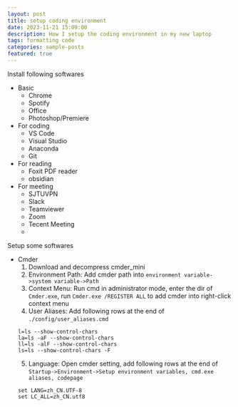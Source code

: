 ```yaml
---
layout: post
title: setup coding environment
date: 2023-11-21 15:09:00
description: How I setup the coding environment in my new laptop
tags: formatting code
categories: sample-posts
featured: true
---
```


Install following softwares

- Basic
    - Chrome
    - Spotify
    - Office
    - Photoshop/Premiere
- For coding
    - VS Code
    - Visual Studio
    - Anaconda
    - Git
- For reading
    - Foxit PDF reader
    - obsidian
- For meeting
    - SJTUVPN
    - Slack
    - Teamviewer
    - Zoom
    - Tecent Meeting
    - 

Setup some softwares

- Cmder
    1. Download and decompress cmder_mini
    2. Environment Path: Add cmder path into `environment variable->system variable->Path`
    3. Context Menu: Run cmd in administrator mode, enter the dir of `Cmder.exe`, run `Cmder.exe /REGISTER ALL` to add cmder into right-click context menu
    4. User Aliases: Add following rows at the end of `./config/user_aliases.cmd`
    ```
    l=ls --show-control-chars 
    la=ls -aF --show-control-chars 
    ll=ls -alF --show-control-chars 
    ls=ls --show-control-chars -F
    ```
    5. Language: Open cmder setting, add following rows at the end of `Startup->Environment->Setup environment variables, cmd.exe aliases, codepage`
    ```
    set LANG=zh_CN.UTF-8
    set LC_ALL=zh_CN.utf8
    ```
<!-- 
````markdown
```c++
code code code
```
````

```c++
int main(int argc, char const \*argv[])
{
    string myString;

    cout << "input a string: ";
    getline(cin, myString);
    int length = myString.length();

    char charArray = new char * [length];

    charArray = myString;
    for(int i = 0; i < length; ++i){
        cout << charArray[i] << " ";
    }

    return 0;
}
```

For displaying code in a list item, you have to be aware of the indentation, as stated in this [Stackoverflow answer](https://stackoverflow.com/questions/34987908/embed-a-code-block-in-a-list-item-with-proper-indentation-in-kramdown/38090598#38090598). You must indent your code by **(3 * bullet_indent_level)** spaces. This is because kramdown (the markdown engine used by Jekyll) indentation for the code block in lists is determined by the column number of the first non-space character after the list item marker. For example:

```markdown
1. We can put fenced code blocks inside nested bullets, too.
   1. Like this:
      ```c
      printf("Hello, World!");
      ```

   2. The key is to indent your fenced block in the same line as the first character of the line.
```

Which displays:

1. We can put fenced code blocks inside nested bullets, too.
   1. Like this:
      ```c
      printf("Hello, World!");
      ```

   2. The key is to indent your fenced block in the same line as the first character of the line.

By default, it does not display line numbers. If you want to display line numbers for every code block, you can set `kramdown.syntax_highlighter_opts.block.line_numbers` to true in your `_config.yml` file.

If you want to display line numbers for a specific code block, all you have to do is wrap your code in a liquid tag:

{% raw %}
{% highlight c++ linenos %}  <br/> code code code <br/> {% endhighlight %}
{% endraw %}

The keyword `linenos` triggers display of line numbers.
Produces something like this:

{% highlight c++ linenos %}

int main(int argc, char const \*argv[])
{
    string myString;

    cout << "input a string: ";
    getline(cin, myString);
    int length = myString.length();

    char charArray = new char * [length];

    charArray = myString;
    for(int i = 0; i < length; ++i){
        cout << charArray[i] << " ";
    }

    return 0;
}

{% endhighlight %} -->
